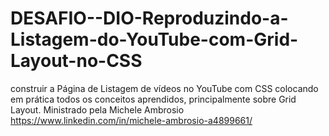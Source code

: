 # DESAFIO--DIO-Reproduzindo-a-Listagem-do-YouTube-com-Grid-Layout-no-CSS

construir a Página de Listagem de vídeos no YouTube com CSS colocando em prática todos os conceitos aprendidos, principalmente sobre Grid Layout.
Ministrado pela Michele Ambrosio https://www.linkedin.com/in/michele-ambrosio-a4899661/
